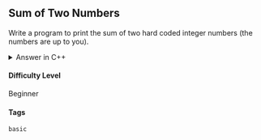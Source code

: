 ## Sum of Two Numbers

Write a program to print the sum of two hard coded integer numbers (the numbers are up to you).

<details>
  <summary>Answer in C++</summary>

  ```cpp
    #include <iostream>

    using namespace std;

    int main(){

        int a;
        int b;
        int sum;

        a = 2;
        b = 3;

        sum = a + b;

        cout << sum << endl;
        
    }
  ```

</details>

#### Difficulty Level

Beginner

#### Tags

```basic```